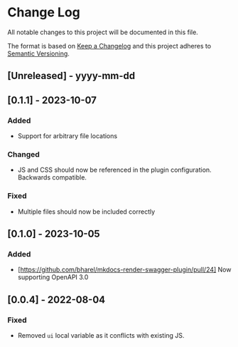 
# Change Log
All notable changes to this project will be documented in this file.
 
The format is based on [Keep a Changelog](http://keepachangelog.com/)
and this project adheres to [Semantic Versioning](http://semver.org/).
 
## [Unreleased] - yyyy-mm-dd

## [0.1.1] - 2023-10-07
 
### Added
- Support for arbitrary file locations
 
### Changed
- JS and CSS should now be referenced in the plugin configuration. Backwards compatible.

### Fixed
- Multiple files should now be included correctly
 
## [0.1.0] - 2023-10-05
   
### Added

- [https://github.com/bharel/mkdocs-render-swagger-plugin/pull/24] Now supporting OpenAPI 3.0

## [0.0.4] - 2022-08-04

### Fixed

- Removed `ui` local variable as it conflicts with existing JS.
